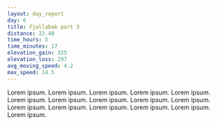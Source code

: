 ```yaml
---
layout: day_report
day: 6
title: Fjallabak part 3
distance: 22.40
time_hours: 5
time_minutes: 17
elevation_gain: 325
elevation_loss: 297
avg_moving_speed: 4.2
max_speed: 14.5
---
```


Lorem ipsum. Lorem ipsum. Lorem ipsum. Lorem ipsum. Lorem ipsum. Lorem ipsum. Lorem ipsum. Lorem ipsum.
Lorem ipsum. Lorem ipsum. Lorem ipsum. Lorem ipsum. Lorem ipsum. Lorem ipsum. Lorem ipsum. Lorem ipsum.
